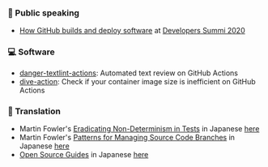 ### :mega: Public speaking

 - [How GitHub builds and deploy software](https://speakerdeck.com/yuichielectric/how-github-builds-and-deploy-software) at [Developers Summi 2020](https://event.shoeisha.jp/devsumi/20200213/session/2340/)
 
### :computer: Software
 - [danger-textlint-actions](https://github.com/yuichielectric/danger-textlint-actions): Automated text review on GitHub Actions
 - [dive-action](https://github.com/yuichielectric/dive-action): Check if your container image size is inefficient on GitHub Actions

### :green_book: Translation

 - Martin Fowler's [Eradicating Non-Determinism in Tests](https://martinfowler.com/articles/nonDeterminism.html) in Japanese [here](https://bliki-ja.github.io/eradicating-non-determinism-in-tests/)
 - Martin Fowler's [Patterns for Managing Source Code Branches](https://martinfowler.com/articles/branching-patterns.html) in Japanese [here](https://bliki-ja.github.io/PatternsForManagingSourceCodeBranches/)
 - [Open Source Guides](https://opensource.guide/) in Japanese [here](https://opensource.guide/ja/)

